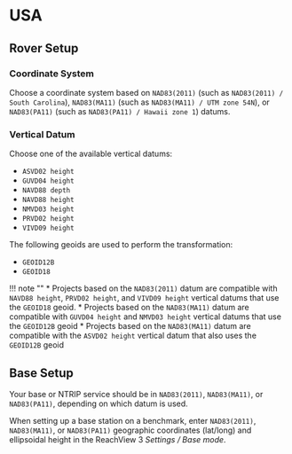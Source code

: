 # USA

## Rover Setup

### Coordinate System

Choose a coordinate system based on `NAD83(2011)` (such as `NAD83(2011) / South Carolina`), `NAD83(MA11)` (such as `NAD83(MA11) / UTM zone 54N`), or `NAD83(PA11)` (such as `NAD83(PA11) / Hawaii zone 1`) datums.

### Vertical Datum

Choose one of the available vertical datums:

* `ASVD02 height`
* `GUVD04 height`
* `NAVD88 depth`
* `NAVD88 height`
* `NMVD03 height`
* `PRVD02 height`
* `VIVD09 height`

The following geoids are used to perform the transformation:

* `GEOID12B`
* `GEOID18`

!!! note ""
	* Projects based on the `NAD83(2011)` datum are compatible with `NAVD88 height`, `PRVD02 height`, and `VIVD09 height` vertical datums that use the `GEOID18` geoid.
	* Projects based on the `NAD83(MA11)` datum are compatible with `GUVD04 height` and `NMVD03 height` vertical datums that use the `GEOID12B` geoid
	* Projects based on the `NAD83(MA11)` datum are compatible with the `ASVD02 height` vertical datum that also uses the `GEOID12B` geoid

## Base Setup

Your base or NTRIP service should be in `NAD83(2011)`, `NAD83(MA11)`, or `NAD83(PA11)`, depending on which datum is used.

When setting up a base station on a benchmark, enter `NAD83(2011)`, `NAD83(MA11)`, or `NAD83(PA11)` geographic coordinates (lat/long) and ellipsoidal height in the ReachView 3 *Settings / Base mode*.
